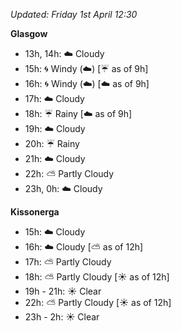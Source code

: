 *Updated: Friday 1st April 12:30*

**Glasgow**

* 13h, 14h: :cloud: Cloudy
* 15h: :cyclone: Windy (:cloud:) [:umbrella: as of 9h]
* 16h: :cyclone: Windy (:cloud:) [:cloud: as of 9h]
* 17h: :cloud: Cloudy
* 18h: :umbrella: Rainy [:cloud: as of 9h]
* 19h: :cloud: Cloudy
* 20h: :umbrella: Rainy
* 21h: :cloud: Cloudy
* 22h: :partly_sunny: Partly Cloudy
* 23h, 0h: :cloud: Cloudy

**Kissonerga**

* 15h: :cloud: Cloudy
* 16h: :cloud: Cloudy [:partly_sunny: as of 12h]
* 17h: :partly_sunny: Partly Cloudy
* 18h: :partly_sunny: Partly Cloudy [:sunny: as of 12h]
* 19h - 21h: :sunny: Clear
* 22h: :partly_sunny: Partly Cloudy [:sunny: as of 12h]
* 23h - 2h: :sunny: Clear
